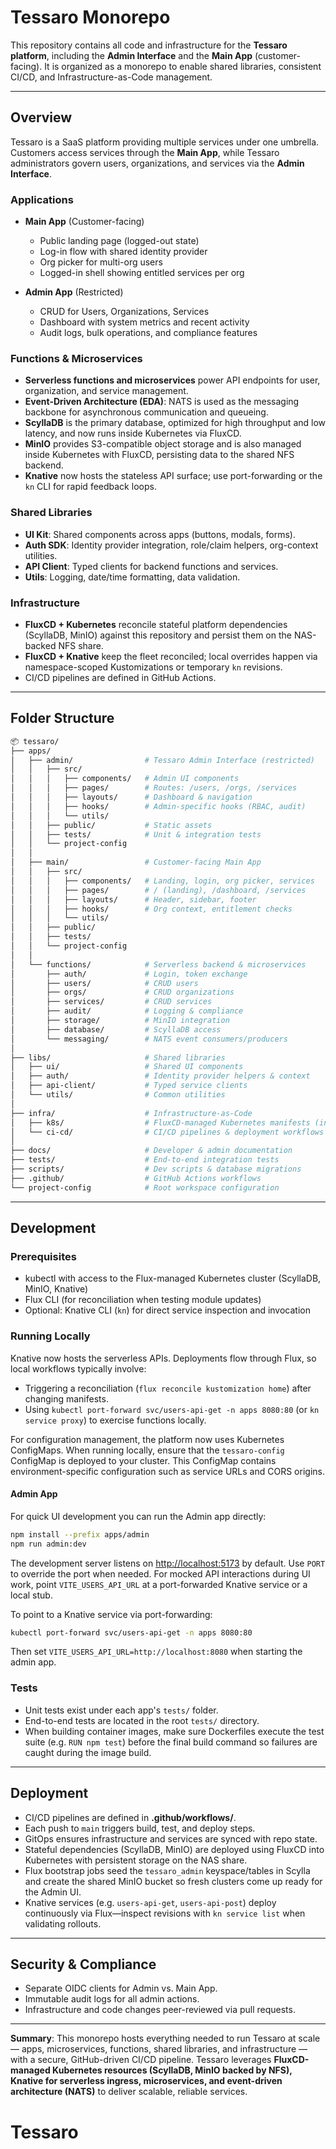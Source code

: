 # Tessaro Monorepo

This repository contains all code and infrastructure for the **Tessaro platform**, including the **Admin Interface** and the **Main App** (customer-facing). It is organized as a monorepo to enable shared libraries, consistent CI/CD, and Infrastructure-as-Code management.

---

## Overview

Tessaro is a SaaS platform providing multiple services under one umbrella. Customers access services through the **Main App**, while Tessaro administrators govern users, organizations, and services via the **Admin Interface**.

### Applications

* **Main App** (Customer-facing)

  * Public landing page (logged-out state)
  * Log-in flow with shared identity provider
  * Org picker for multi-org users
  * Logged-in shell showing entitled services per org

* **Admin App** (Restricted)

  * CRUD for Users, Organizations, Services
  * Dashboard with system metrics and recent activity
  * Audit logs, bulk operations, and compliance features

### Functions & Microservices

* **Serverless functions and microservices** power API endpoints for user, organization, and service management.
* **Event-Driven Architecture (EDA)**: NATS is used as the messaging backbone for asynchronous communication and queueing.
* **ScyllaDB** is the primary database, optimized for high throughput and low latency, and now runs inside Kubernetes via FluxCD.
* **MinIO** provides S3-compatible object storage and is also managed inside Kubernetes with FluxCD, persisting data to the shared NFS backend.
* **Knative** now hosts the stateless API surface; use port-forwarding or the `kn` CLI for rapid feedback loops.

### Shared Libraries

* **UI Kit**: Shared components across apps (buttons, modals, forms).
* **Auth SDK**: Identity provider integration, role/claim helpers, org-context utilities.
* **API Client**: Typed clients for backend functions and services.
* **Utils**: Logging, date/time formatting, data validation.

### Infrastructure

* **FluxCD + Kubernetes** reconcile stateful platform dependencies (ScyllaDB, MinIO) against this repository and persist them on the NAS-backed NFS share.
* **FluxCD + Knative** keep the fleet reconciled; local overrides happen via namespace-scoped Kustomizations or temporary `kn` revisions.
* CI/CD pipelines are defined in GitHub Actions.

---

## Folder Structure

```bash
📦 tessaro/
├── apps/
│   ├── admin/                # Tessaro Admin Interface (restricted)
│   │   ├── src/
│   │   │   ├── components/   # Admin UI components
│   │   │   ├── pages/        # Routes: /users, /orgs, /services
│   │   │   ├── layouts/      # Dashboard & navigation
│   │   │   ├── hooks/        # Admin-specific hooks (RBAC, audit)
│   │   │   └── utils/
│   │   ├── public/           # Static assets
│   │   ├── tests/            # Unit & integration tests
│   │   └── project-config
│   │
│   ├── main/                 # Customer-facing Main App
│   │   ├── src/
│   │   │   ├── components/   # Landing, login, org picker, services
│   │   │   ├── pages/        # / (landing), /dashboard, /services
│   │   │   ├── layouts/      # Header, sidebar, footer
│   │   │   ├── hooks/        # Org context, entitlement checks
│   │   │   └── utils/
│   │   ├── public/
│   │   ├── tests/
│   │   └── project-config
│   │
│   └── functions/            # Serverless backend & microservices
│       ├── auth/             # Login, token exchange
│       ├── users/            # CRUD users
│       ├── orgs/             # CRUD organizations
│       ├── services/         # CRUD services
│       ├── audit/            # Logging & compliance
│       ├── storage/          # MinIO integration
│       ├── database/         # ScyllaDB access
│       └── messaging/        # NATS event consumers/producers
│
├── libs/                     # Shared libraries
│   ├── ui/                   # Shared UI components
│   ├── auth/                 # Identity provider helpers & context
│   ├── api-client/           # Typed service clients
│   └── utils/                # Common utilities
│
├── infra/                    # Infrastructure-as-Code
│   ├── k8s/                  # FluxCD-managed Kubernetes manifests (including Knative)
│   └── ci-cd/                # CI/CD pipelines & deployment workflows
│
├── docs/                     # Developer & admin documentation
├── tests/                    # End-to-end integration tests
├── scripts/                  # Dev scripts & database migrations
├── .github/                  # GitHub Actions workflows
└── project-config            # Root workspace configuration
```

---

## Development

### Prerequisites

* kubectl with access to the Flux-managed Kubernetes cluster (ScyllaDB, MinIO, Knative)
* Flux CLI (for reconciliation when testing module updates)
* Optional: Knative CLI (`kn`) for direct service inspection and invocation

### Running Locally

Knative now hosts the serverless APIs. Deployments flow through Flux, so local workflows typically involve:

* Triggering a reconciliation (`flux reconcile kustomization home`) after changing manifests.
* Using `kubectl port-forward svc/users-api-get -n apps 8080:80` (or `kn service proxy`) to exercise functions locally.

For configuration management, the platform now uses Kubernetes ConfigMaps. When running locally, ensure that the `tessaro-config` ConfigMap is deployed to your cluster. This ConfigMap contains environment-specific configuration such as service URLs and CORS origins.

#### Admin App

For quick UI development you can run the Admin app directly:

```bash
npm install --prefix apps/admin
npm run admin:dev
```

The development server listens on <http://localhost:5173> by default. Use `PORT` to override the port when needed. For mocked API interactions during UI work, point `VITE_USERS_API_URL` at a port-forwarded Knative service or a local stub.

To point to a Knative service via port-forwarding:
```bash
kubectl port-forward svc/users-api-get -n apps 8080:80
```
Then set `VITE_USERS_API_URL=http://localhost:8080` when starting the admin app.

### Tests

* Unit tests exist under each app's `tests/` folder.
* End-to-end tests are located in the root `tests/` directory.
* When building container images, make sure Dockerfiles execute the test suite (e.g. `RUN npm test`) before the final build command so failures are caught during the image build.

---

## Deployment

* CI/CD pipelines are defined in **.github/workflows/**.
* Each push to `main` triggers build, test, and deploy steps.
* GitOps ensures infrastructure and services are synced with repo state.
* Stateful dependencies (ScyllaDB, MinIO) are deployed using FluxCD into Kubernetes with persistent storage on the NAS share.
* Flux bootstrap jobs seed the `tessaro_admin` keyspace/tables in Scylla and create the shared MinIO bucket so fresh clusters come up ready for the Admin UI.
* Knative services (e.g. `users-api-get`, `users-api-post`) deploy continuously via Flux—inspect revisions with `kn service list` when validating rollouts.

---

## Security & Compliance

* Separate OIDC clients for Admin vs. Main App.
* Immutable audit logs for all admin actions.
* Infrastructure and code changes peer-reviewed via pull requests.

---

**Summary**: This monorepo hosts everything needed to run Tessaro at scale — apps, microservices, functions, shared libraries, and infrastructure — with a secure, GitHub-driven CI/CD pipeline. Tessaro leverages **FluxCD-managed Kubernetes resources (ScyllaDB, MinIO backed by NFS), Knative for serverless ingress, microservices, and event-driven architecture (NATS)** to deliver scalable, reliable services.
# Tessaro
